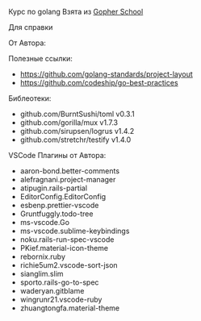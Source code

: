 Курс по golang
Взята из [Gopher School](https://www.youtube.com/channel/UCQBFSUV_BdxGCxeg9Th4EjQ)

Для справки

От Автора:

Полезные ссылки:
- https://github.com/golang-standards/project-layout
- https://github.com/codeship/go-best-practices

Библеотеки: 

- github.com/BurntSushi/toml v0.3.1
- github.com/gorilla/mux v1.7.3
- github.com/sirupsen/logrus v1.4.2
- github.com/stretchr/testify v1.4.0


VSCode Плагины от Автора:
- aaron-bond.better-comments
- alefragnani.project-manager
- atipugin.rails-partial
- EditorConfig.EditorConfig
- esbenp.prettier-vscode
- Gruntfuggly.todo-tree
- ms-vscode.Go
- ms-vscode.sublime-keybindings
- noku.rails-run-spec-vscode
- PKief.material-icon-theme
- rebornix.ruby
- richie5um2.vscode-sort-json
- sianglim.slim
- sporto.rails-go-to-spec
- waderyan.gitblame
- wingrunr21.vscode-ruby
- zhuangtongfa.material-theme